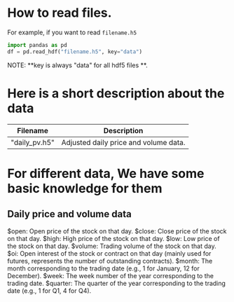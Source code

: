 # How to read files.
For example, if you want to read `filename.h5`
```Python
import pandas as pd
df = pd.read_hdf("filename.h5", key="data")
```
NOTE: **key is always "data" for all hdf5 files **.

# Here is a short description about the data

| Filename       | Description                                                      |
| -------------- | -----------------------------------------------------------------|
| "daily_pv.h5"  | Adjusted daily price and volume data.                            |


# For different data, We have some basic knowledge for them

## Daily price and volume data
$open: Open price of the stock on that day.
$close: Close price of the stock on that day.
$high: High price of the stock on that day.
$low: Low price of the stock on that day.
$volume: Trading volume of the stock on that day.
$oi: Open interest of the stock or contract on that day (mainly used for futures, represents the number of outstanding contracts).
$month: The month corresponding to the trading date (e.g., 1 for January, 12 for December).
$week: The week number of the year corresponding to the trading date.
$quarter: The quarter of the year corresponding to the trading date (e.g., 1 for Q1, 4 for Q4).
